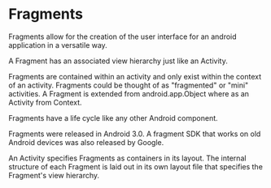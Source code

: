 # Fragments

Fragments allow for the creation of the user interface for an android application in a versatile way.

A Fragment has an associated view hierarchy just like an Activity. 

Fragments are contained within an activity and only exist within the context of an activity. 
Fragments could be thought of as "fragmented" or "mini" activities. 
A Fragment is extended from android.app.Object where as an Activity from Context.

Fragments have a life cycle like any other Android component. 

Fragments were released in Android 3.0. A fragment SDK that works on old Android devices was also released by Google.

An Activity specifies Fragments as containers in its layout. The internal structure of each Fragment is laid out in its own layout file that specifies the Fragment's view hierarchy.

